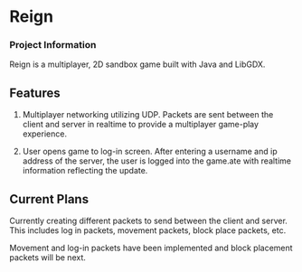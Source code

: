 # Reign
### Project Information

Reign is a multiplayer, 2D sandbox game built with Java and LibGDX.

## Features

1) Multiplayer networking utilizing UDP. Packets are sent between the client and server in realtime to provide a multiplayer game-play experience.


2) User opens game to log-in screen. After entering a username and ip address of the server, the user is logged into the game.ate with realtime information reflecting the update.

## Current Plans
Currently creating different packets to send between the client and server. This includes log in packets, movement packets, block place packets, etc.

Movement and log-in packets have been implemented and block placement packets will be next.